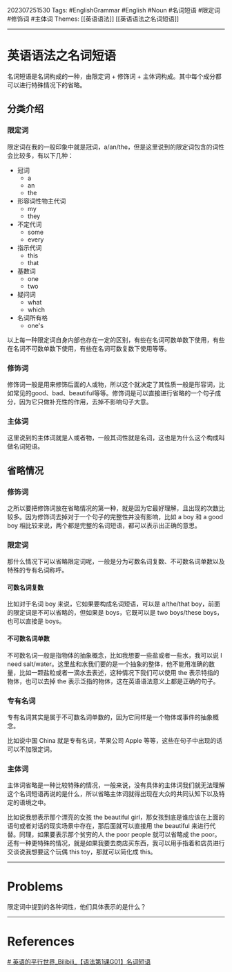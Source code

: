 202307251530
Tags: #EnglishGrammar #English #Noun #名词短语 #限定词 #修饰词 #主体词
Themes: [[英语语法]] [[英语语法之名词短语]]

--- 
# 英语语法之名词短语
名词短语是名词构成的一种，由限定词 + 修饰词 + 主体词构成。其中每个成分都可以进行特殊情况下的省略。

## 分类介绍
### 限定词
限定词在我的一般印象中就是冠词，a/an/the，但是这里说到的限定词包含的词性会比较多，有以下几种：

- 冠词
	- a
	- an
	- the
- 形容词性物主代词
	- my
	- they
- 不定代词
	- some
	- every
- 指示代词
	- this
	- that
- 基数词
	- one
	- two
- 疑问词
	- what
	- which
- 名词所有格
	- one's

以上每一种限定词自身内部也存在一定的区别，有些在名词可数单数下使用，有些在名词不可数单数下使用，有些在名词可数复数下使用等等。

### 修饰词
修饰词一般是用来修饰后面的人或物，所以这个就决定了其性质一般是形容词，比如常见的good、bad、beautiful等等。修饰词是可以直接进行省略的一个句子成分，因为它只做补充性的作用，去掉不影响句子大意。

### 主体词
这里说到的主体词就是人或者物，一般其词性就是名词，这也是为什么这个构成叫做名词短语。

## 省略情况
### 修饰词
之所以要把修饰词放在省略情况的第一种，就是因为它最好理解，且出现的次数比较多。因为修饰词去掉对于一个句子的完整性并没有影响，比如 a boy 和 a good boy 相比较来说，两个都是完整的名词短语，都可以表示出正确的意思。

### 限定词
那什么情况下可以省略限定词呢，一般是分为可数名词复数、不可数名词单数以及特殊的专有名词称呼。

#### 可数名词复数
比如对于名词 boy 来说，它如果要构成名词短语，可以是 a/the/that boy，前面的限定词是不可以省略的，但如果是 boys，它既可以是 two boys/these boys，也可以直接是 boys。

#### 不可数名词单数
不可数名词一般是指物体的抽象概念，比如我想要一些盐或者一些水，我可以说 I need salt/water。这里盐和水我们要的是一个抽象的整体，他不能用准确的数量，比如一颗盐粒或者一滴水去表述，这种情况下我们可以使用 the 表示特指的物体，也可以去掉 the 表示泛指的物体，这在英语语法意义上都是正确的句子。

### 专有名词
专有名词其实是属于不可数名词单数的，因为它同样是一个物体或事件的抽象概念。

比如说中国 China 就是专有名词，苹果公司 Apple 等等，这些在句子中出现的话可以不加限定词。

### 主体词
主体词省略是一种比较特殊的情况，一般来说，没有具体的主体词我们就无法理解这个名词短语再说的是什么，所以省略主体词就得出现在大众的共同认知下以及特定的语境之中。

比如说我想表示那个漂亮的女孩 the beautiful girl，那女孩到底是谁应该在上面的语句或者对话的现实场景中存在，那后面就可以直接用 the beautiful 来进行代替。同理，如果要表示那个贫穷的人 the poor people 就可以省略成 the poor。还有一种更特殊的情况，就是如果我要去商店买东西，我可以用手指着和店员进行交谈说我想要这个玩偶 this toy，那就可以简化成 this。

---
# Problems
限定词中提到的各种词性，他们具体表示的是什么？

---
# References
[# 英语的平行世界_Bilibili_【语法第1课G01】名词短语](https://www.bilibili.com/video/BV1wt41167EE/?p=2&spm_id_from=pageDriver&vd_source=f27c26f5275392e14bce45557d559eca)
